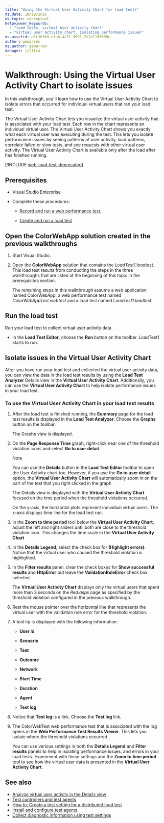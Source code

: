 ```yaml
---
title: "Using the Virtual User Activity Chart for load tests"
ms.date: 10/19/2016
ms.topic: conceptual
helpviewer_keywords:
  - "load tests, virtual user activity chart"
  - "virtual user activity chart, isolating performance issues"
ms.assetid: d1c10fb9-cfeb-4e7f-9991-2d1e1103699e
author: gewarren
ms.author: gewarren
manager: jillfra
---
```

# Walkthrough: Using the Virtual User Activity Chart to isolate issues

In this walkthrough, you'll learn how to use the Virtual User Activity Chart to isolate errors that occurred for individual virtual users that ran your load test.

The Virtual User Activity Chart lets you visualize the virtual user activity that is associated with your load test. Each row in the chart represents an individual virtual user. The Virtual User Activity Chart shows you exactly what each virtual user was executing during the test. This lets you isolate performance issues by seeing patterns of user activity, load patterns, correlate failed or slow tests, and see requests with other virtual user activity. The Virtual User Activity Chart is available only after the load after has finished running.

[!INCLUDE [web-load-test-deprecated](includes/web-load-test-deprecated.md)]

## Prerequisites

-   Visual Studio Enterprise

-   Complete these procedures:

    -   [Record and run a web performance test](/azure/devops/test/load-test/run-performance-tests-app-before-release#recordtests).

    -   [Create and run a load test](/azure/devops/test/load-test/run-performance-tests-app-before-release#create-a-load-test)

## Open the ColorWebApp solution created in the previous walkthroughs

1.  Start Visual Studio.

2.  Open the **ColorWebApp** solution that contains the *LoadTest1.loadtest*. This load test results from conducting the steps in the three walkthroughs that are listed at the beginning of this topic in the prerequisites section.

     The remaining steps in this walkthrough assume a web application named ColorWebApp, a web performance test named *ColorWebAppTest.webtest* and a load test named *LoadTest1.loadtest*.

## Run the load test

Run your load test to collect virtual user activity data.

-   In the **Load Test Editor**, choose the **Run** button on the toolbar. LoadTest1 starts to run.

## Isolate issues in the Virtual User Activity Chart

After you have run your load test and collected the virtual user activity data, you can view the data in the load test results by using the **Load Test Analyzer** Details view in the **Virtual User Activity Chart**. Additionally, you can use the **Virtual User Activity Chart** to help isolate performance issues in your load test.

### To use the Virtual User Activity Chart in your load test results

1.  After the load test is finished running, the **Summary** page for the load test results is displayed in the **Load Test Analyzer**. Choose the **Graphs** button on the toolbar.

     The Graphs view is displayed.

2.  On the **Page Response Time** graph, right-click near one of the threshold violation icons and select **Go to user detail**.

    > [!NOTE]
    > You can use the **Details** button in the **Load Test Editor** toolbar to open the User Activity chart too. However, if you use the **Go to user detail** option, the **Virtual User Activity Chart** will automatically zoom in on the part of the test that you right clicked in the graph.

     The Details view is displayed with the **Virtual User Activity Chart** focused on the time period when the threshold violations occurred.

     On the y-axis, the horizontal plots represent individual virtual users. The x-axis displays time line for the load test run.

3.  In the **Zoom to time period** tool below the **Virtual User Activity Chart**, adjust the left and right sliders until both are close to the threshold violation icon. This changes the time scale in the **Virtual User Activity Chart**

4.  In the **Details Legend**, select the check box for **(Highlight errors)**. Notice that the virtual user who caused the threshold violation is highlighted.

5.  In the **Filter results** panel, clear the check boxes for **Show successful results** and **HttpError** but leave the **ValidationRuleError** check box selected.

     The **Virtual User Activity Chart** displays only the virtual users that spent more than 3 seconds on the *Red.aspx* page as specified by the threshold violation configured in the previous walkthrough.

6.  Rest the mouse pointer over the horizontal line that represents the virtual user with the validation rule error for the threshold violation.

7.  A tool tip is displayed with the following information:

    -   **User Id**

    -   **Scenario**

    -   **Test**

    -   **Outcome**

    -   **Network**

    -   **Start Time**

    -   **Duration**

    -   **Agent**

    -   **Test log**

8.  Notice that **Test log** is a link. Choose the **Test log** link.

9. The ColorWebTest web performance test that is associated with the log opens in the **Web Performance Test Results Viewer**. This lets you isolate where the threshold violations occurred.

     You can use various settings in both the **Details Legend** and **Filter results** panels to help in isolating performance issues, and errors in your load tests. Experiment with these settings and the **Zoom to time period** tool to see how the virtual user data is presented in the **Virtual User Activity Chart**.

## See also

- [Analyze virtual user activity in the Details view](../test/analyze-load-test-virtual-user-activity-in-the-details-view.md)
- [Test controllers and test agents](configure-test-agents-and-controllers-for-load-tests.md)
- [How to: Create a test setting for a distributed load test](../test/how-to-create-a-test-setting-for-a-distributed-load-test.md)
- [Install and configure test agents](../test/lab-management/install-configure-test-agents.md)
- [Collect diagnostic information using test settings](../test/collect-diagnostic-information-using-test-settings.md)

